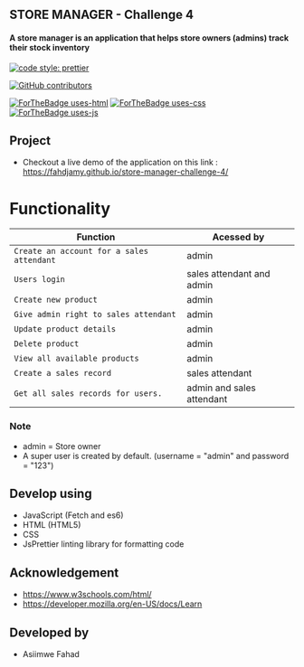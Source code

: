## STORE MANAGER - Challenge 4

#### A store manager is an application that helps store owners (admins) track their stock inventory

[![code style: prettier](https://img.shields.io/badge/code_style-prettier-ff69b4.svg?style=flat-square)](https://github.com/prettier/prettier)

[![GitHub contributors](https://img.shields.io/github/contributors/Naereen/StrapDown.js.svg)](https://GitHub.com/Naereen/StrapDown.js/graphs/contributors/)

[![ForTheBadge uses-html](http://ForTheBadge.com/images/badges/uses-html.svg)](http://ForTheBadge.com) [![ForTheBadge uses-css](http://ForTheBadge.com/images/badges/uses-css.svg)](http://ForTheBadge.com) [![ForTheBadge uses-js](http://ForTheBadge.com/images/badges/uses-js.svg)](http://ForTheBadge.com)

## Project

- Checkout a live demo of the application on this link : https://fahdjamy.github.io/store-manager-challenge-4/

# Functionality

| Function | Acessed by |
| ------------- | ------------- |
|`Create an account for a sales attendant` | admin |
|`Users login` | sales attendant and admin |
|`Create new product` | admin |
|`Give admin right to sales attendant `| admin |
|`Update product details` | admin |
|`Delete product` | admin |
|`View all available products ` | admin |
|`Create a sales record ` | sales attendant |
|`Get all sales records for users.` | admin and sales attendant |

### Note
- admin = Store owner
- A super user is created by default. (username = "admin" and password = "123")

## Develop using
- JavaScript (Fetch and es6)
- HTML (HTML5)
- CSS
- JsPrettier linting library for formatting code

## Acknowledgement

- https://www.w3schools.com/html/
- https://developer.mozilla.org/en-US/docs/Learn

## Developed by

- Asiimwe Fahad